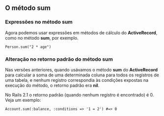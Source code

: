 ## O método sum

### Expressões no método sum

Agora podemos usar expressões em métodos de cálculo do **ActiveRecord**, como no método **sum**, por exemplo.

	Person.sum("2 * age")

### Alteração no retorno padrão do método sum

Nas versões anteriores, quando usávamos o método **sum** do **ActiveRecord** para calcular a soma de uma determinada coluna para todos os registros de uma tabela, e nenhum registro correspondia às condições expostas na execução do método, o retorno padrão era **nil**.

No Rails 2.1 o retorno padrão (quando nenhum registro é encontrado) é 0. Veja um exemplo:

	Account.sum(:balance, :conditions => '1 = 2') #=> 0
